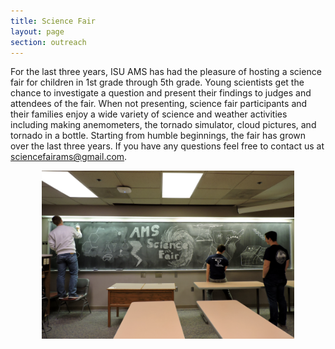 ```yaml
---
title: Science Fair
layout: page
section: outreach
---
```


For the last three years, ISU AMS has had the pleasure of hosting a science fair for children in 
1st grade through 5th grade. Young scientists get the chance to investigate a question
and present their findings to judges and attendees of the fair. When not presenting, science fair
participants and their families enjoy a wide variety of science and weather activities including
making anemometers, the tornado simulator, cloud pictures, and tornado in a bottle. Starting from
humble beginnings, the fair has grown over the last three years. If you have any questions feel
free to contact us at sciencefairams@gmail.com.

<div style="text-align: center;"><img src="https://github.com/isuams/isuams/blob/master/uploads/scifair2.png?raw=true" alt="Science Fair 2017" style="width:80%;"></div>
